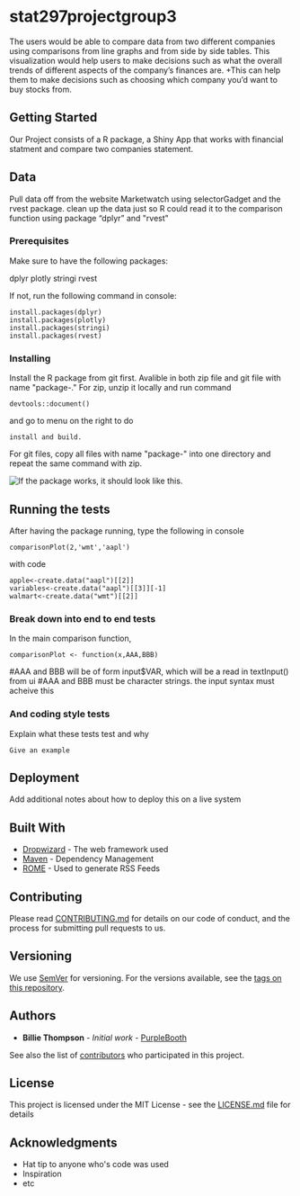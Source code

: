 # stat297projectgroup3

The users would be able to compare data from two different companies using comparisons from line graphs and from side by side tables. This visualization would help users to make decisions such as what the overall trends of different aspects of the company’s finances are. +This can help them to make decisions such as choosing which company you’d want to buy stocks from.

## Getting Started

Our Project consists of a R package, a Shiny App that works with financial statment and compare two companies statement.

## Data

Pull data off from the website Marketwatch  using selectorGadget and the rvest package.
clean up the data just so R could read it to the comparison function using package “dplyr” and "rvest"

### Prerequisites

Make sure to have the following packages:

dplyr
plotly
stringi
rvest

If not, run the following command in console:
```
install.packages(dplyr)
install.packages(plotly)
install.packages(stringi)
install.packages(rvest)
```

### Installing

Install the R package from git first. Avalible in both zip file and git file with name "package-."
For zip, unzip it locally and run command

```
devtools::document()
```
and go to menu on the right to do
```
install and build.
```

For git files, copy all files with name "package-" into one directory and repeat the same command with zip.

![If the package works, it should look like this.](https://www.google.com/url?sa=i&rct=j&q=&esrc=s&source=images&cd=&cad=rja&uact=8&ved=0ahUKEwii46C85f_XAhVq7IMKHYJSDuQQjRwIBw&url=https%3A%2F%2Fpotatoparcel.com%2Fproducts%2Fpotato-parcel&psig=AOvVaw2Ys4AS0eJO5EnttpV4sZ84&ust=1513007277112474)

## Running the tests
After having the package running, type the following in console
```
comparisonPlot(2,'wmt','aapl')
```
with code
```
apple<-create.data("aapl")[[2]]
variables<-create.data("aapl")[[3]][-1]
walmart<-create.data("wmt")[[2]]
```

### Break down into end to end tests

In the main comparison function,

```
comparisonPlot <- function(x,AAA,BBB)
```
  #AAA and BBB will be of form input$VAR, which will be a read in textInput() from ui
  #AAA and BBB must be character strings. the input syntax must acheive this

### And coding style tests

Explain what these tests test and why

```
Give an example
```

## Deployment

Add additional notes about how to deploy this on a live system

## Built With

* [Dropwizard](http://www.dropwizard.io/1.0.2/docs/) - The web framework used
* [Maven](https://maven.apache.org/) - Dependency Management
* [ROME](https://rometools.github.io/rome/) - Used to generate RSS Feeds

## Contributing

Please read [CONTRIBUTING.md](https://gist.github.com/PurpleBooth/b24679402957c63ec426) for details on our code of conduct, and the process for submitting pull requests to us.

## Versioning

We use [SemVer](http://semver.org/) for versioning. For the versions available, see the [tags on this repository](https://github.com/your/project/tags). 

## Authors

* **Billie Thompson** - *Initial work* - [PurpleBooth](https://github.com/PurpleBooth)

See also the list of [contributors](https://github.com/your/project/contributors) who participated in this project.

## License

This project is licensed under the MIT License - see the [LICENSE.md](LICENSE.md) file for details

## Acknowledgments

* Hat tip to anyone who's code was used
* Inspiration
* etc
